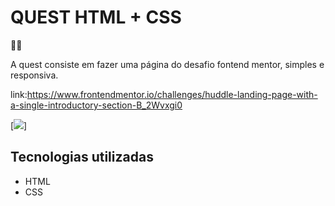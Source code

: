 # QUEST HTML + CSS 
🐱‍👤

A quest consiste em fazer uma página do desafio fontend mentor, simples e responsiva.

link:https://www.frontendmentor.io/challenges/huddle-landing-page-with-a-single-introductory-section-B_2Wvxgi0

[<img src="./design/responsive.gif">]

## Tecnologias utilizadas

- HTML
- CSS